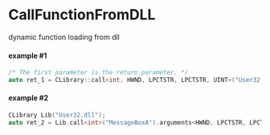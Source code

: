 # CallFunctionFromDLL
dynamic function loading from dll

#### example #1
```c++
/* The first parameter is the return parameter. */
auto ret_1 = CLibrary::call<int, HWND, LPCTSTR, LPCTSTR, UINT>("User32.dll", "MessageBoxA", NULL, "Hello, World!", "Example 1", NULL);
```

#### example #2
```c++
CLibrary Lib("User32.dll");
auto ret_2 = Lib.call<int>("MessageBoxA").arguments<HWND, LPCTSTR, LPCTSTR, UINT>(NULL, "Hello, World!", "Example 2", NULL);
```
